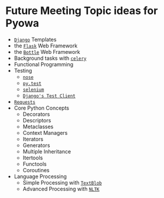 # Future Meeting Topic ideas for Pyowa

* [`Django`](https://docs.djangoproject.com/en/dev/ref/templates/) Templates
* the [`Flask`](http://flask.pocoo.org/) Web Framework
* the [`Bottle`](http://bottlepy.org/docs/dev/) Web Framework
* Background tasks with [`celery`](http://www.celeryproject.org/)
* Functional Programming
* Testing
  - [`nose`](https://nose.readthedocs.org/en/latest/)
  - [`py.test`](http://pytest.org/latest/)
  - [`selenium`](https://pypi.python.org/pypi/selenium)
  - [`Django's Test Client`](https://docs.djangoproject.com/en/dev/topics/testing/)
* [`Requests`](http://docs.python-requests.org/en/latest/)
* Core Python Concepts
  - Decorators
  - Descriptors
  - Metaclasses
  - Context Managers
  - Iterators
  - Generators
  - Multiple Inheritance
  - Itertools
  - Functools
  - Coroutines
* Language Processing
  - Simple Processing with [`TextBlob`](https://textblob.readthedocs.org)
  - Advanced Processing with [`NLTK`](http://nltk.org')
